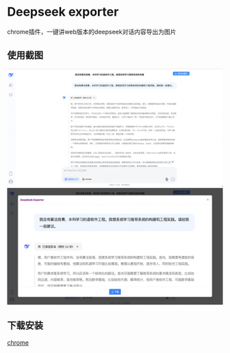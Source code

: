 # Deepseek exporter

chrome插件，一键讲web版本的deepseek对话内容导出为图片

## 使用截图

![Usage screenshot](./docs/screenshot-1.jpeg)
![Usage screenshot](./docs/screenshot-2.jpeg)

## 下载安装

[chrome](https://chromewebstore.google.com/detail/deepseek-exporter/ampbmjgjfpailkneaebfceekinflbnca?hl=en-US&utm_source=ext_sidebar)
